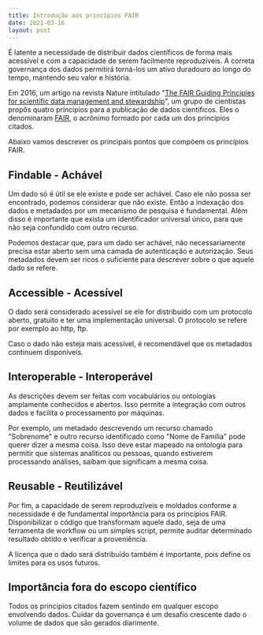```yaml
---
title: Introdução aos princípios FAIR
date: 2021-03-16
layout: post
---
```


É latente a necessidade de distribuir dados científicos de forma mais acessível e com a capacidade de serem facilmente reproduzíveis. A correta governança dos dados permitirá torná-los um ativo duradouro ao longo do tempo, mantendo seu valor e história.

Em 2016, um artigo na revista Nature intitulado "[The FAIR Guiding Principles for scientific data management and stewardship](https://www.nature.com/articles/sdata201618)", um grupo de cientistas propôs quatro príncipios para a publicação de dados cientificos. Eles o denominaram [FAIR](https://www.go-fair.org/fair-principles/), o acrônimo formado por cada um dos princípios citados.

Abaixo vamos descrever os principais pontos que compõem os princípios FAIR.

## Findable - Achável

Um dado só é útil se ele existe e pode ser achável. Caso ele não possa ser encontrado, podemos considerar que não existe. Então a indexação dos dados e metadados por um mecanismo de pesquisa é fundamental. Além disso é importante que exista um identificador universal único, para que não seja confundido com outro recurso.

Podemos destacar que, para um dado ser achável, não necessariamente precisa estar aberto sem uma camada de autenticação e autorização. Seus metadados devem ser ricos o suficiente para descrever sobre o que aquele dado se refere.

## Accessible - Acessível

O dado será considerado acessível se ele for distribuído com um protocolo aberto, gratuito e ter uma implementação universal. O protocolo se refere por exemplo ao http, ftp.

Caso o dado não esteja mais acessível, é recomendável que os metadados continuem disponíveis.

## Interoperable - Interoperável

As descrições devem ser feitas com vocabulários ou ontologias amplamente conhecidos e abertos. Isso permite a integração com outros dados e facilita o processamento por máquinas.

Por exemplo, um metadado descrevendo um recurso chamado "Sobrenome" e outro recurso identificado como "Nome de Família" pode querer dizer a mesma coisa. Isso deve estar mapeado na ontologia para permitir que sistemas analíticos ou pessoas, quando estiverem processando análises, saibam que significam a mesma coisa.

## Reusable - Reutilizável

Por fim, a capacidade de serem reproduzíveis e moldados conforme a necessidade é de fundamental importância para os princípios FAIR. Disponibilizar o código que transformam aquele dado, seja de uma ferramenta de workflow ou um simples script, permite auditar determinado resultado obtido e verificar a proveniência.

A licença que o dado será distribuído também é importante, pois define os limites para os usos futuros.

## Importância fora do escopo científico

Todos os principios citados fazem sentindo em qualquer escopo envolvendo dados. Cuidar da governança é um desafio crescente dado o volume de dados que são gerados diarimente.
